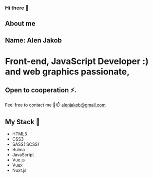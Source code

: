 ### Hi there 👋


## About me 

## Name: Alen Jakob

# Front-end, JavaScript Developer :) and web graphics passionate,  

## Open to cooperation ⚡.

Feel free to contact me 💬📫 alenjakob@gmail.com

## My Stack 🌱

- HTML5
- CSS3
- SASS( SCSS)
- Bulma
- JavaScript
- Vue.js
- Vuex
- Nuxt.js



<!--
**AlenJakob/AlenJakob** is a ✨ _special_ ✨ repository because its `README.md` (this file) appears on your GitHub profile.

Here are some ideas to get you started:

- 🔭 I’m currently working on ...
- 🌱 I’m currently learning ...
- 👯 I’m looking to collaborate on ...
- 🤔 I’m looking for help with ...
- 💬 Ask me about ...
- 📫 How to reach me: ...
- 😄 Pronouns: ...
- ⚡ Fun fact: ...
-->
